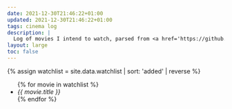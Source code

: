 ```yaml
---
date: 2021-12-30T21:46:22+01:00
updated: 2021-12-30T21:46:22+01:00
tags: cinema log
description: |
  Log of movies I intend to watch, parsed from <a href='https://github.com/xplosionmind/data/blob/main/watchlist.csv' target='_blank' title='watchlist.csv in xplosionmind/data on GitHub'>this source file</a>. Temporary solution until [[Moviewyrm]] becomes true.
layout: large
toc: false
---
```

{% assign watchlist = site.data.watchlist | sort: 'added' | reverse %}
<ul class='three'>{% for movie in watchlist %}<li><cite>{{ movie.title }}</cite></li>{% endfor %}</ul>

